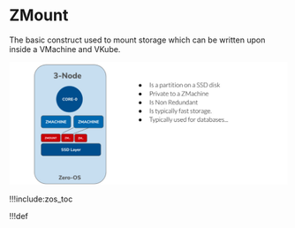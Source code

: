 # ZMount

The basic construct used to mount storage which can be written upon inside a VMachine and VKube.

![](img/zmount.jpg)

!!!include:zos_toc

!!!def